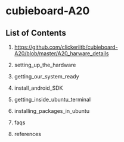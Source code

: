 cubieboard-A20
==============

List of Contents
----------------

1) <https://github.com/clickeriitb/cubieboard-A20/blob/master/A20_harware_details>

2) setting_up_the_hardware

3) getting_our_system_ready

4) install_android_SDK

5) getting_inside_ubuntu_terminal

6) installing_packages_in_ubuntu

7) faqs

8) references
